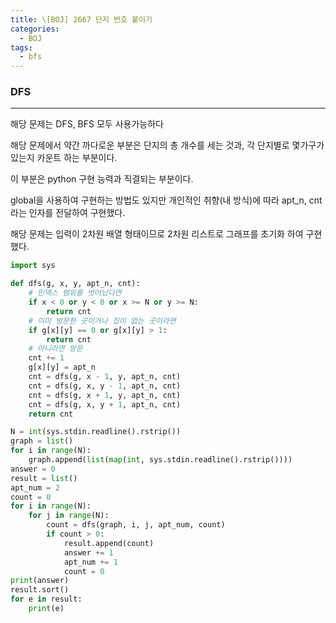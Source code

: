 ```yaml
---
title: \[BOJ] 2667 단지 번호 붙이기
categories: 
  - BOJ
tags: 
  - bfs
---
```


### DFS

---

해당 문제는 DFS, BFS 모두 사용가능하다

해당 문제에서 약간 까다로운 부분은 단지의 총 개수를 세는 것과, 각 단지별로 몇가구가 있는지 카운트 하는 부분이다.

이 부분은 python 구현 능력과 직결되는 부분이다.

global을 사용하여 구현하는 방법도 있지만 개인적인 취향(내 방식)에 따라 apt_n, cnt라는 인자를 전달하여 구현했다.

해당 문제는 입력이 2차원 배열 형태이므로 2차원 리스트로 그래프를 초기화 하여 구현했다.

```python
import sys

def dfs(g, x, y, apt_n, cnt):
    # 인덱스 범위를 벗어났다면
    if x < 0 or y < 0 or x >= N or y >= N:
        return cnt
    # 이미 방문한 곳이거나 집이 없는 곳이라면
    if g[x][y] == 0 or g[x][y] > 1:
        return cnt
    # 아니라면 방문
    cnt += 1
    g[x][y] = apt_n
    cnt = dfs(g, x - 1, y, apt_n, cnt)
    cnt = dfs(g, x, y - 1, apt_n, cnt)
    cnt = dfs(g, x + 1, y, apt_n, cnt)
    cnt = dfs(g, x, y + 1, apt_n, cnt)
    return cnt

N = int(sys.stdin.readline().rstrip())
graph = list()
for i in range(N):
    graph.append(list(map(int, sys.stdin.readline().rstrip())))
answer = 0
result = list()
apt_num = 2
count = 0
for i in range(N):
    for j in range(N):
        count = dfs(graph, i, j, apt_num, count)
        if count > 0:
            result.append(count)
            answer += 1
            apt_num += 1
            count = 0
print(answer)
result.sort()
for e in result:
    print(e)
```